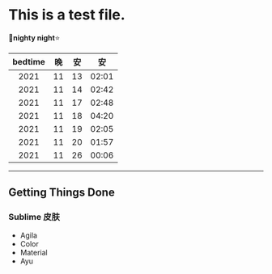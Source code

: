 # This is a test file.

🌙**nighty night**⭐

|bedtime|晚|安|安|
|:-:|:-:|:-:|:-:|
|2021|11|13|02:01|
|2021|11|14|02:42|
|2021|11|17|02:48|
|2021|11|18|04:20|
|2021|11|19|02:05|
|2021|11|20|01:57|
|2021|11|26|00:06|

---

## Getting Things Done

### Sublime 皮肤

- Agila
- Color
- Material
- Ayu
